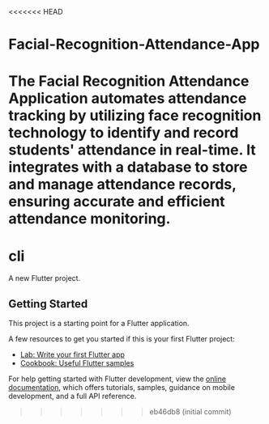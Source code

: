 <<<<<<< HEAD
# Facial-Recognition-Attendance-App
The Facial Recognition Attendance Application automates attendance tracking by utilizing face recognition technology to identify and record students' attendance in real-time. It integrates with a database to store and manage attendance records, ensuring accurate and efficient attendance monitoring.
=======
# cli

A new Flutter project.

## Getting Started

This project is a starting point for a Flutter application.

A few resources to get you started if this is your first Flutter project:

- [Lab: Write your first Flutter app](https://docs.flutter.dev/get-started/codelab)
- [Cookbook: Useful Flutter samples](https://docs.flutter.dev/cookbook)

For help getting started with Flutter development, view the
[online documentation](https://docs.flutter.dev/), which offers tutorials,
samples, guidance on mobile development, and a full API reference.
>>>>>>> eb46db8 (initial commit)
